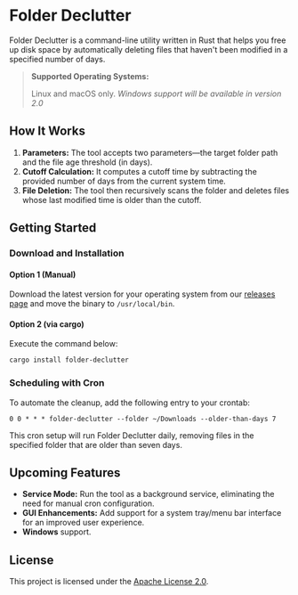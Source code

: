 # Folder Declutter

Folder Declutter is a command-line utility written in Rust that helps you free up disk space by automatically deleting files that haven't been modified in a specified number of days.

> **Supported Operating Systems:**
>
> Linux and macOS only. *Windows support will be available in version 2.0*

## How It Works

1. **Parameters:** The tool accepts two parameters—the target folder path and the file age threshold (in days).
2. **Cutoff Calculation:** It computes a cutoff time by subtracting the provided number of days from the current system time.
3. **File Deletion:** The tool then recursively scans the folder and deletes files whose last modified time is older than the cutoff.

## Getting Started

### Download and Installation

#### Option 1 (Manual)

Download the latest version for your operating system from our [releases page](https://github.com/ricardodantas/folder-declutter/releases) and move the binary to `/usr/local/bin`.

#### Option 2 (via cargo)

Execute the command below:

```bash
cargo install folder-declutter
```

### Scheduling with Cron

To automate the cleanup, add the following entry to your crontab:

```crontab
0 0 * * * folder-declutter --folder ~/Downloads --older-than-days 7
```

This cron setup will run Folder Declutter daily, removing files in the specified folder that are older than seven days.

## Upcoming Features

- **Service Mode:** Run the tool as a background service, eliminating the need for manual cron configuration.
- **GUI Enhancements:** Add support for a system tray/menu bar interface for an improved user experience.
- **Windows** support.

## License

This project is licensed under the [Apache License 2.0](LICENSE).
